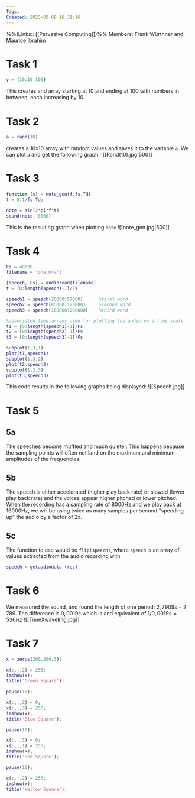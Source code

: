 ```yaml
---
Tags: 
Created: 2023-09-08 16:31:16
---
```

%%(Links:: [[Pervasive Computing]])%%
Members: Frank Würthner and Maurice Ibrahim
# Task 1
```matlab
y = (10:10:100)
```
This creates and array starting at 10 and ending at 100 with numbers in between, each increasing by 10.
# Task 2
```matlab
a = rand(10)
``` 
creates a 10x10 array with random values and saves it to the variable `a`. We can plot `a` and get the following graph: ![[Rand(10).jpg|500]]
# Task 3
```matlab
function [s] = note_gen(f,fs,Td)
t = 0:1/fs:Td;

note = sin(2*pi*f*t)
sound(note, 8000)
```
This is the resulting graph when plotting `note` 
![[note_gen.jpg|500]]
# Task 4

```matlab
Fs = 48000;
filename = 'one.m4a';

[speech, Fs] = audioread(filename)
t = [0:length(speech)-1]/Fs

speech1 = speech(20000:57000)      %first word
speech2 = speech(85000:120000)     %second word
speech3 = speech(160000:200000)    %third word

%associated time arrays used for plotting the audio on a time scale
t1 = [0:length(speech1)-1]/Fs
t2 = [0:length(speech2)-1]/Fs
t3 = [0:length(speech3)-1]/Fs

subplot(1,3,1)
plot(t1,speech1)
subplot(1,3,2)
plot(t2,speech2)
subplot(1,3,3)
plot(t3,speech3)
```
This code results in the following graphs being displayed: ![[Speech.jpg]]
# Task 5
## 5a
The speeches become muffled and much quieter. This happens because the sampling points will often not land on the maximum and minimum amplitudes of the frequencies.
## 5b
The speech is either accelerated (higher play back rate) or slowed (lower play back rate) and the voices appear higher pitched or lower pitched. When the recording has a sampling rate of 8000Hz and we play back at 16000Hz, we will be using twice as many samples per second "speeding up" the audio by a factor of 2x.
## 5c
The function to use would be `flip(speech)`, where `speech` is an array of values extracted from the audio recording with 
```matlab
speech = getaudiodata (rec)
```
# Task 6
We measured the sound, and found the length of one period: $2,7909s - 2,789$. The difference is $0,0019s$ which is and equivalent of $1/0,0019s = 536Hz$
![[TimeXwaveImg.jpg]]
# Task 7
```matlab
x = zeros(200,200,3);

x(:,:,2) = 255;
imshow(x);
title('Green Square');
    
pause(10);

x(:,:,2) = 0;
x(:,:,3) = 255;
imshow(x);
title('Blue Square');

pause(10);

x(:,:,3) = 0;
x(:,:,1) = 255;
imshow(x);
title('Red Square');

pause(10);

x(:,:,2) = 255;
imshow(x);
title('Yellow Square');
```